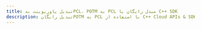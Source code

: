 ---title: تبدیل پاورپوینت بهPCL، POTM به PCL مبدل رایگان یا C++ SDKdescription: تبدیل رایگانPOTM به PCL با استفاده از C++ Cloud APIs & SDK. همچنین اسناد Microsoft PowerPoint را در Cloud ایجاد، ویرایش و رندر کنید.---